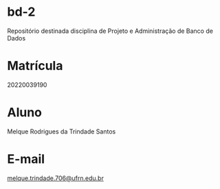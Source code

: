 # bd-2
Repositório destinada disciplina de Projeto e Administração de Banco de Dados

# Matrícula
20220039190

# Aluno
Melque Rodrigues da Trindade Santos

# E-mail
melque.trindade.706@ufrn.edu.br
